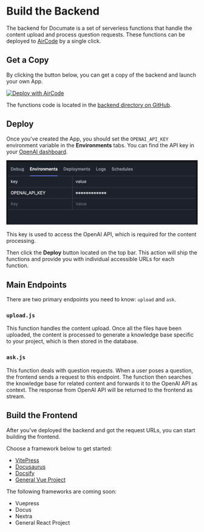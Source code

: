 # Build the Backend

The backend for Documate is a set of serverless functions that handle the content upload and process question requests. These functions can be deployed to [AirCode](https://aircode.io) by a single click.

## Get a Copy

By clicking the button below, you can get a copy of the backend and launch your own App.

<a href="https://aircode.io/dashboard?owner=AirCodeLabs&repo=documate&branch=main&path=backend&appname=Documate" style="display: inline-block" target="_blank">
  <img src="https://aircode.io/aircode-deploy-button.svg" alt="Deploy with AirCode" width="166">
</a>

The functions code is located in the [backend directory on GitHub](https://github.com/AirCodeLabs/documate/tree/main/backend).

## Deploy

Once you've created the App, you should set the `OPENAI_API_KEY` environment variable in the __Environments__ tabs. You can find the API key in your [OpenAI dashboard](https://platform.openai.com/account/api-keys).

![](./_images/backend__set-environments.png)

This key is used to access the OpenAI API, which is required for the content processing.

Then click the __Deploy__ button located on the top bar. This action will ship the functions and provide you with individual accessible URLs for each function.

## Main Endpoints

There are two primary endpoints you need to know: `upload` and `ask`.

### `upload.js`

This function handles the content upload. Once all the files have been uploaded, the content is processed to generate a knowledge base specific to your project, which is then stored in the database.

### `ask.js`

This function deals with question requests. When a user poses a question, the frontend sends a request to this endpoint. The function then searches the knowledge base for related content and forwards it to the OpenAI API as context. The response from OpenAI API will be returned to the frontend as stream.

## Build the Frontend

After you've deployed the backend and got the request URLs, you can start building the frontend.

Choose a framework below to get started:

- [VitePress](/integration/vitepress)
- [Docusaurus](/integration/docusaurus)
- [Docsify](/integration/docsify)
- [General Vue Project](/getting-started/general-vue)

The following frameworks are coming soon:

- Vuepress
- Docus
- Nextra
- General React Project
